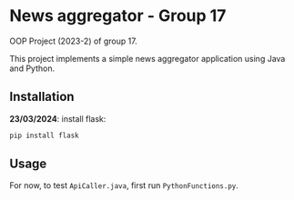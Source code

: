 # News aggregator - Group 17

OOP Project (2023-2) of group 17.

This project implements a simple news aggregator application using Java and Python.

## Installation

**23/03/2024**: install flask:

```bash
pip install flask
```

## Usage

For now, to test `ApiCaller.java`, first run `PythonFunctions.py`.
